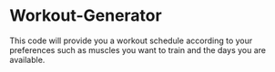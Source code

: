 # Workout-Generator
This code will provide you a workout schedule according to your preferences such as muscles you want to train and the days you are available. 
